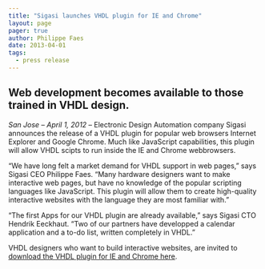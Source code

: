 ```yaml
---
title: "Sigasi launches VHDL plugin for IE and Chrome"
layout: page 
pager: true
author: Philippe Faes
date: 2013-04-01
tags: 
  - press release
---
```

<div class="content">
<h2>Web development becomes available to those trained in <span class="caps">VHDL</span> design.</h2>	<p><em>San Jose &#8211; April 1, 2012</em> &#8211; Electronic Design Automation company Sigasi announces the release of a <span class="caps">VHDL</span> plugin for popular web browsers Internet Explorer and Google Chrome. Much like JavaScript capabilities, this plugin will allow <span class="caps">VHDL</span> scipts to run inside the IE and Chrome webbrowsers. </p>	<p>&#8220;We have long felt a market demand for <span class="caps">VHDL</span> support in web pages,&#8221; says Sigasi <span class="caps">CEO</span> Philippe Faes. &#8220;Many hardware designers want to make interactive web pages, but have no knowledge of the popular scripting languages like JavaScript. This plugin will allow them to create high-quality interactive websites with the language they are most familiar with.&#8221; </p>	<p>&#8220;The first Apps for our <span class="caps">VHDL</span> plugin are already available,&#8221; says Sigasi <span class="caps">CTO</span> Hendrik Eeckhaut. &#8220;Two of our partners have developped a calendar application and a to-do list, written completely in <span class="caps">VHDL</span>.&#8221;</p>	<p><span class="caps">VHDL</span> designers who want to build interactive websites, are invited to <a href="http://www.sigasi.com/content/vhdl-plugin-ie-chrome">download the <span class="caps">VHDL</span> plugin for IE and Chrome here</a>.</p>  </div>

